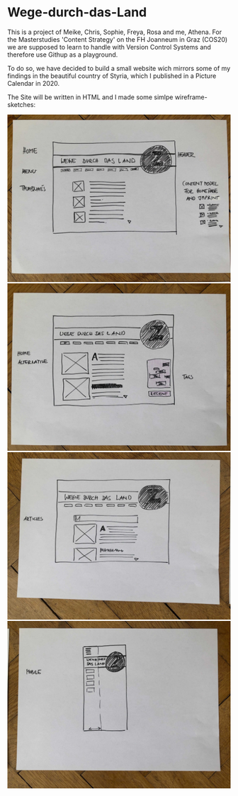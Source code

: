 # Wege-durch-das-Land

This is a project of Meike, Chris, Sophie, Freya, Rosa and me, Athena.
For the Masterstudies 'Content Strategy' on the FH Joanneum in Graz (COS20) we are supposed to learn to handle with Version Control Systems and therefore use Githup as a playground.

To do so, we have decided to build a small website wich mirrors some of my findings in the beautiful country of Styria, which I published in a Picture Calendar in 2020.

The Site will be written in HTML and I made some simlpe wireframe-sketches:


![home](https://github.com/AthenaGraz/Wege-durch-das-Land/blob/main/img%20for%20readme/COS20_Wege-durch-das-Land_home.jpg)
![home alt](https://github.com/AthenaGraz/Wege-durch-das-Land/blob/main/img%20for%20readme/COS20_Wege-durch-das-Land_home_alt.jpg)
![articles](https://github.com/AthenaGraz/Wege-durch-das-Land/blob/main/img%20for%20readme/COS20_Wege-durch-das-Land_articles.jpg)
![mobile](https://github.com/AthenaGraz/Wege-durch-das-Land/blob/main/img%20for%20readme/COS20_Wege-durch-das-Land_mobile.jpg)
